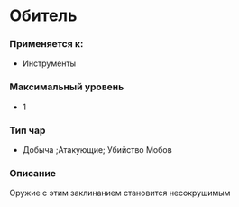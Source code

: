 # Обитель

### Применяется к:

* Инструменты

### Максимальный уровень&#x20;

* 1

### Тип чар

* Добыча ;Атакующие; Убийство Мобов

### Описание&#x20;

Оружие с этим заклинанием становится несокрушимым
